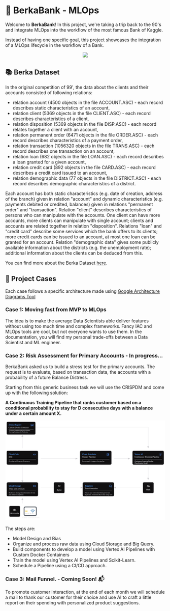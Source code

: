 # 🚀 BerkaBank - MLOps

Welcome to **BerkaBank**! In this project, we're taking a trip back to the 90's and integrate MLOps into the workflow of the most famous Bank of Kaggle.

Instead of having one specific goal, this project showcases the integration of a MLOps lifecycle in the workflow of a Bank.

<p align="center">
  <img src="https://cloud.google.com/images/social-icon-google-cloud-1200-630.png" width="300">
</p>

## 📚 Berka Dataset

In the original competition of 99', the data about the clients and their accounts consisted of following relations:

- relation account (4500 objects in the file ACCOUNT.ASC) - each record describes static characteristics of an account,
- relation client (5369 objects in the file CLIENT.ASC) - each record describes characteristics of a client,
- relation disposition (5369 objects in the file DISP.ASC) - each record relates together a client with an account,
- relation permanent order (6471 objects in the file ORDER.ASC) - each record describes characteristics of a payment order,
- relation transaction (1056320 objects in the file TRANS.ASC) - each record describes one transaction on an account,
- relation loan (682 objects in the file LOAN.ASC) - each record describes a loan granted for a given account,
- relation credit card (892 objects in the file CARD.ASC) - each record describes a credit card issued to an account,
- relation demographic data (77 objects in the file DISTRICT.ASC) - each record describes demographic characteristics of a district.

Each account has both static characteristics (e.g. date of creation, address of the branch) given in relation "account" and dynamic characteristics (e.g. payments debited or credited, balances) given in relations "permanent order" and "transaction". Relation "client" describes characteristics of persons who can manipulate with the accounts. One client can have more accounts, more clients can manipulate with single account; clients and accounts are related together in relation "disposition". Relations "loan" and "credit card" describe some services which the bank offers to its clients; more credit cards can be issued to an account, at most one loan can be granted for an account. Relation "demographic data" gives some publicly available information about the districts (e.g. the unemployment rate); additional information about the clients can be deduced from this.

You can find more about the Berka Dataset [here](https://sorry.vse.cz/~berka/challenge/pkdd1999/berka.htm).

## 🎯 Project Cases

Each case follows a specific architecture made using [Google Architecture Diagrams Tool](https://googlecloudcheatsheet.withgoogle.com/architecture)

### Case 1: Moving fast from MVP to MLOps

The idea is to make the average Data Scientists able deliver features without using too much time and complex frameworks. Fancy IAC and MLOps tools are cool, but not everyone wants to use them. In the documentation, you will find my personal trade-offs between a Data Scientist and ML engineer.

### Case 2: Risk Assessment for Primary Accounts - In progress...

BerkaBank asked us to build a stress test for the primary accounts. The request is to evaluate, based on transaction data, the accounts with a probability of a future Balance Distress.

Starting from this generic business task we will use the CRISPDM and come up with the following solution:

**A Continuous Training Pipeline that ranks customer based on a conditional probability to stay for D consecutive days with a balance under a certain amount X.**

<p align="left">
  <img src="./public/Case2.png" width="800">
</p>

The steps are:

- Model Design and Bias
- Organize and process raw data using Cloud Storage and Big Query.
- Build components to develop a model using Vertex AI Pipelines with Custom Docker Containers
- Train the model using Vertex AI Pipelines and Scikit-Learn.
- Schedule a Pipeline using a CI/CD approach.

### Case 3: Mail Funnel. - Coming Soon! 📬

To promote customer interaction, at the end of each month we will schedule a mail to thank our customer for their choice and use AI to craft a little report on their spending with personalized product suggestions.
